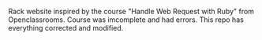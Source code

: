 Rack website inspired by the course "Handle Web Request with Ruby" from Openclassrooms. Course was imcomplete and had errors. This repo has everything corrected and modified.
